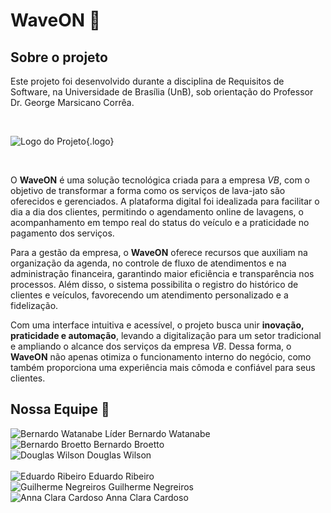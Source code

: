 # WaveON 🌊

## Sobre o projeto

Este projeto foi desenvolvido durante a disciplina de Requisitos de Software, na Universidade de Brasília (UnB), sob orientação do Professor Dr. George Marsicano Corrêa.

<br>

![Logo do Projeto](img/waveon_logo.png){.logo}

<br>

O **WaveON** é uma solução tecnológica criada para a empresa *VB*, com o objetivo de transformar a forma como os serviços de lava-jato são oferecidos e gerenciados. A plataforma digital foi idealizada para facilitar o dia a dia dos clientes, permitindo o agendamento online de lavagens, o acompanhamento em tempo real do status do veículo e a praticidade no pagamento dos serviços.

Para a gestão da empresa, o **WaveON** oferece recursos que auxiliam na organização da agenda, no controle de fluxo de atendimentos e na administração financeira, garantindo maior eficiência e transparência nos processos. Além disso, o sistema possibilita o registro do histórico de clientes e veículos, favorecendo um atendimento personalizado e a fidelização.

Com uma interface intuitiva e acessível, o projeto busca unir **inovação, praticidade e automação**, levando a digitalização para um setor tradicional e ampliando o alcance dos serviços da empresa *VB*. Dessa forma, o **WaveON** não apenas otimiza o funcionamento interno do negócio, como também proporciona uma experiência mais cômoda e confiável para seus clientes.

## Nossa Equipe 👥

<div class="equipe-container">
  <div class="membro">
    <img src="img/bernardo_watanabi.jpg" alt="Bernardo Watanabe" class="equipe">
    <span class="equipe-nome">Líder</span>
    <span class="equipe-nome">Bernardo Watanabe</span>
  </div>

  <div class="membro">
    <img src="img/Bernardo_broetto.jpg" alt="Bernardo Broetto" class="equipe">
    <span class="equipe-nome">Bernardo Broetto</span>
  </div>

  <div class="membro">
    <img src="img/Douglas.jpg" alt="Douglas Wilson" class="equipe">
    <span class="equipe-nome">Douglas Wilson</span>
  </div>
</div>
<br>
<div class="equipe-container">
  <div class="membro">
    <img src="img/Eduardo.jpeg" alt="Eduardo Ribeiro" class="equipe">
    <span class="equipe-nome">Eduardo Ribeiro</span>
  </div>

  <div class="membro">
    <img src="img/Guilherme.jpg" alt="Guilherme Negreiros" class="equipe">
    <span class="equipe-nome">Guilherme Negreiros</span>
  </div>

  <div class="membro">
    <img src="img/anna_clara.jpg" alt="Anna Clara Cardoso" class="equipe">
    <span class="equipe-nome">Anna Clara Cardoso</span>
  </div>
</div>